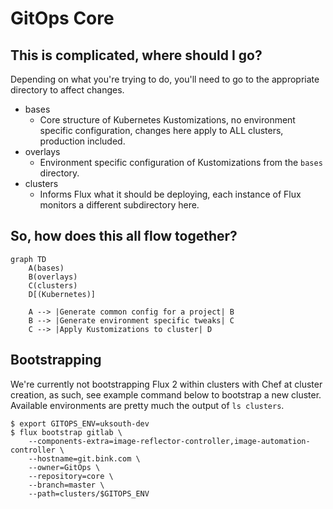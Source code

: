 # GitOps Core

## This is complicated, where should I go?

Depending on what you're trying to do, you'll need to go to the appropriate directory to affect changes.

* bases
  - Core structure of Kubernetes Kustomizations, no environment specific configuration, changes here apply to ALL clusters, production included.
* overlays
  - Environment specific configuration of Kustomizations from the `bases` directory.
* clusters
  - Informs Flux what it should be deploying, each instance of Flux monitors a different subdirectory here.


## So, how does this all flow together?

```mermaid
graph TD
    A(bases)
    B(overlays)
    C(clusters)
    D[(Kubernetes)]

    A --> |Generate common config for a project| B
    B --> |Generate environment specific tweaks| C
    C --> |Apply Kustomizations to cluster| D
```

## Bootstrapping

We're currently not bootstrapping Flux 2 within clusters with Chef at cluster creation, as such, see example command below to bootstrap a new cluster. Available environments are pretty much the output of `ls clusters`.

```shell
$ export GITOPS_ENV=uksouth-dev
$ flux bootstrap gitlab \
    --components-extra=image-reflector-controller,image-automation-controller \
    --hostname=git.bink.com \
    --owner=GitOps \
    --repository=core \
    --branch=master \
    --path=clusters/$GITOPS_ENV
```
